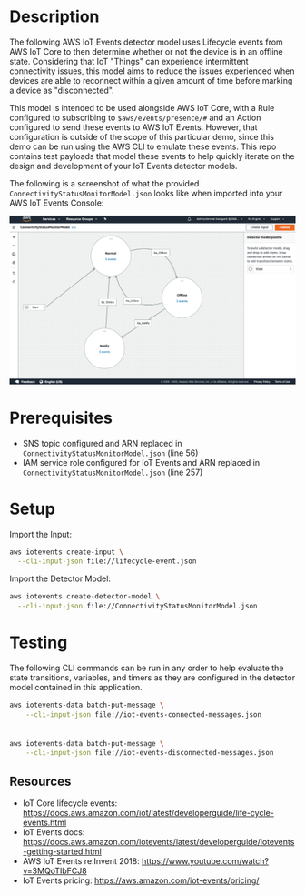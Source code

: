 
# Description

The following AWS IoT Events detector model uses Lifecycle events from AWS IoT Core to then determine whether or not the device is in an offline state. Considering that IoT "Things" can experience intermittent connectivity issues, this model aims to reduce the issues experienced when devices are able to reconnect within a given amount of time before marking a device as "disconnected".

This model is intended to be used alongside AWS IoT Core, with a Rule configured to subscribing to `$aws/events/presence/#` and an Action configured to send these events to AWS IoT Events. However, that configuration is outside of the scope of this particular demo, since this demo can be run using the AWS CLI to emulate these events. This repo contains test payloads that model these events to help quickly iterate on the design and development of your IoT Events detector models.

The following is a screenshot of what the provided `ConnectivityStatusMonitorModel.json` looks like when imported into your AWS IoT Events Console:

![AWS IoT Events Detector Model](./detector-model-screenshot.png "AWS IoT Events Detector Model")

# Prerequisites

* SNS topic configured and ARN replaced in `ConnectivityStatusMonitorModel.json` (line 56)
* IAM service role configured for IoT Events and ARN replaced in `ConnectivityStatusMonitorModel.json` (line 257)


# Setup

Import the Input:

```bash
aws iotevents create-input \
  --cli-input-json file://lifecycle-event.json
```

Import the Detector Model:

```bash
aws iotevents create-detector-model \
  --cli-input-json file://ConnectivityStatusMonitorModel.json
```

# Testing

The following CLI commands can be run in any order to help evaluate the state transitions, variables, and timers as they are configured in the detector model contained in this application.

```bash
aws iotevents-data batch-put-message \
    --cli-input-json file://iot-events-connected-messages.json


aws iotevents-data batch-put-message \
    --cli-input-json file://iot-events-disconnected-messages.json
```


## Resources

* IoT Core lifecycle events: https://docs.aws.amazon.com/iot/latest/developerguide/life-cycle-events.html
* IoT Events docs: https://docs.aws.amazon.com/iotevents/latest/developerguide/iotevents-getting-started.html
* AWS IoT Events re:Invent 2018: https://www.youtube.com/watch?v=3MQoTIbFCJ8
* IoT Events pricing: https://aws.amazon.com/iot-events/pricing/
